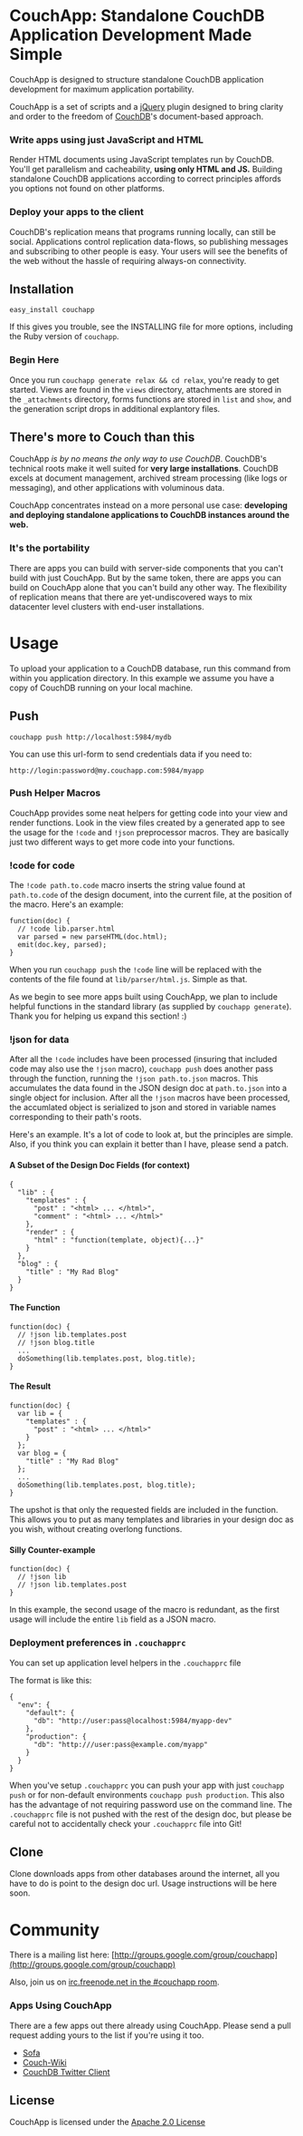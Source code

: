 # CouchApp: Standalone CouchDB Application Development Made Simple

CouchApp is designed to structure standalone CouchDB application development for maximum application portability.

CouchApp is a set of scripts and a [jQuery](http://jquery.com) plugin designed  to bring clarity and order to the freedom of [CouchDB](http://couchdb.org)'s document-based approach.

### Write apps using just JavaScript and HTML

Render HTML documents using JavaScript templates run by CouchDB. You'll get parallelism and cacheability, **using only HTML and JS.** Building standalone CouchDB applications according to correct principles affords you options not found on other platforms.

### Deploy your apps to the client

CouchDB's replication means that programs running locally, can still be social. Applications control replication data-flows, so publishing messages and subscribing to other people is easy. Your users will see the benefits of the web without the hassle of requiring always-on connectivity.

## Installation

    easy_install couchapp

If this gives you trouble, see the INSTALLING file for more options, including the Ruby version of `couchapp`.

### Begin Here

Once you run `couchapp generate relax && cd relax`, you're ready to get started. Views are found in the `views` directory, attachments are stored in the `_attachments` directory,  forms functions are stored in `list` and `show`, and the generation script drops in additional explantory files.


## There's more to Couch than this

CouchApp *is by no means the only way to use CouchDB*. CouchDB's technical roots make it well suited for **very large installations**.  CouchDB excels at document management, archived stream processing (like logs or messaging), and other applications with voluminous data.

CouchApp concentrates instead on a more personal use case: **developing and deploying standalone applications to CouchDB instances around the web.**

### It's the portability

There are apps you can build with server-side components that you can't build with just CouchApp. But by the same token, there are apps you can build on CouchApp alone that you can't build any other way. The flexibility of replication means that there are yet-undiscovered ways to mix datacenter level clusters with end-user installations.

# Usage

To upload your application to a CouchDB database, run this command from within you application directory. In this example we assume you have a copy of CouchDB running on your local machine.

## Push

    couchapp push http://localhost:5984/mydb

You can use this url-form to send credentials data if you need to: 

`http://login:password@my.couchapp.com:5984/myapp` 

### Push Helper Macros

CouchApp provides some neat helpers for getting code into your view and render functions. Look in the view files created by a generated app to see the usage for the `!code` and `!json` preprocessor macros. They are basically just two different ways to get more code into your functions.

### !code for code

The `!code path.to.code` macro inserts the string value found at `path.to.code` of the design document, into the current file, at the position of the macro. Here's an example:

    function(doc) {
      // !code lib.parser.html
      var parsed = new parseHTML(doc.html);
      emit(doc.key, parsed);
    }

When you run `couchapp push` the `!code` line will be replaced with the contents of the file found at `lib/parser/html.js`. Simple as that.

As we begin to see more apps built using CouchApp, we plan to include helpful functions in the standard library (as supplied by `couchapp generate`). Thank you for helping us expand this section! :)

### !json for data

After all the `!code` includes have been processed (insuring that included code may also use the `!json` macro), `couchapp push` does another pass through the function, running the `!json path.to.json` macros. This accumulates the data found in the JSON design doc at `path.to.json` into a single object for inclusion. After all the `!json` macros have been processed, the accumlated object is serialized to json and stored in variable names corresponding to their path's roots. 

Here's an example. It's a lot of code to look at, but the principles are simple. Also, if you think you can explain it better than I have, please send a patch.

#### A Subset of the Design Doc Fields (for context)

    {
      "lib" : {
        "templates" : {
          "post" : "<html> ... </html>",
          "comment" : "<html> ... </html>"
        },
        "render" : {
          "html" : "function(template, object){...}"
        }
      },
      "blog" : {
        "title" : "My Rad Blog"
      }
    }

#### The Function

    function(doc) {
      // !json lib.templates.post
      // !json blog.title  
      ...
      doSomething(lib.templates.post, blog.title);
    }

#### The Result

    function(doc) {
      var lib = {
        "templates" : {
          "post" : "<html> ... </html>"
        }
      };
      var blog = {
        "title" : "My Rad Blog"
      };
      ...
      doSomething(lib.templates.post, blog.title);
    }

The upshot is that only the requested fields are included in the function. This allows you to put as many templates and libraries in your design doc as you wish, without creating overlong functions.

#### Silly Counter-example

    function(doc) {
      // !json lib
      // !json lib.templates.post
    }

In this example, the second usage of the macro is redundant, as the first usage will include the entire `lib` field as a JSON macro.

### Deployment preferences in `.couchapprc`

You can set up application level helpers in the `.couchapprc` file

The format is like this:

    {
      "env": { 
        "default": {
          "db": "http://user:pass@localhost:5984/myapp-dev"
        },
        "production": {
          "db": "http:///user:pass@example.com/myapp"
        }
      }
    }

When you've setup `.couchapprc` you can push your app with just `couchapp push` or for non-default environments `couchapp push production`. This also has the advantage of not requiring password use on the command line. The `.couchapprc` file is not pushed with the rest of the design doc, but please be careful not to accidentally check your `.couchapprc` file into Git!

## Clone

Clone downloads apps from other databases around the internet, all you have to do is point to the design doc url. Usage instructions will be here soon.

# Community

There is a mailing list here: [http://groups.google.com/group/couchapp](http://groups.google.com/group/couchapp)

Also, join us on [irc.freenode.net in the #couchapp room](irc://irc.freenode.net/couchapp).

### Apps Using CouchApp

There are a few apps out there already using CouchApp. Please send a pull request adding yours to the list if you're using it too.

* [Sofa](http://github.com/jchris/sofa)
* [Couch-Wiki](http://github.com/janl/couch-wiki)
* [CouchDB Twitter Client](http://github.com/jchris/couchdb-twitter-client)


## License

CouchApp is licensed under the [Apache 2.0 License](http://www.apache.org/licenses/LICENSE-2.0)